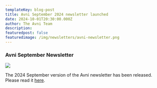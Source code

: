 ```yaml
---
templateKey: blog-post
title: Avni September 2024 newsletter launched
date: 2024-10-01T20:30:00.000Z
author: The Avni Team
description:
featuredpost: false
featuredimage: /img/newsletters/avni-newsletter.png
---
```


### Avni September Newsletter

<a href="https://mailchi.mp/417c29ef3911/avni-july-newsletter-14185944">
<img src="/img/newsletters/avni-newsletter.png">
</a>

<br>

The 2024 September version of the Avni newsletter has been released. Please read it [here](https://mailchi.mp/417c29ef3911/avni-july-newsletter-14185944). 

<br>
<br>
<br>
